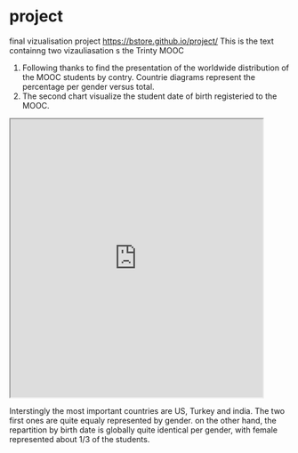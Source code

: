 # project
final vizualisation project
https://bstore.github.io/project/
This is the text containng two vizauliasation s the Trinty MOOC
1. Following thanks to find the presentation of the worldwide distribution of the MOOC students by contry. Countrie diagrams represent the percentage per gender versus total. 
2. The second chart visualize the student date of birth registeried to the MOOC.

<iframe src= "https://public.tableau.com/views/MOOCTrinityXT005xstudentsenrollement2017March6/Tableaudebord1? :showVizHome=no&:embed=true:showVizHome=no&:embed=true" width="90%" height="500" width="90%" height="500"></iframe>

Interstingly the most important countries are US, Turkey and india. The two first ones are quite equaly represented by gender.
on the other hand, the repartition by birth date is globally quite identical per gender, with female represented about 1/3 of the students.

